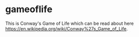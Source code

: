 # gameoflife
This is Conway's Game of Life which can be read about here https://en.wikipedia.org/wiki/Conway%27s_Game_of_Life.
